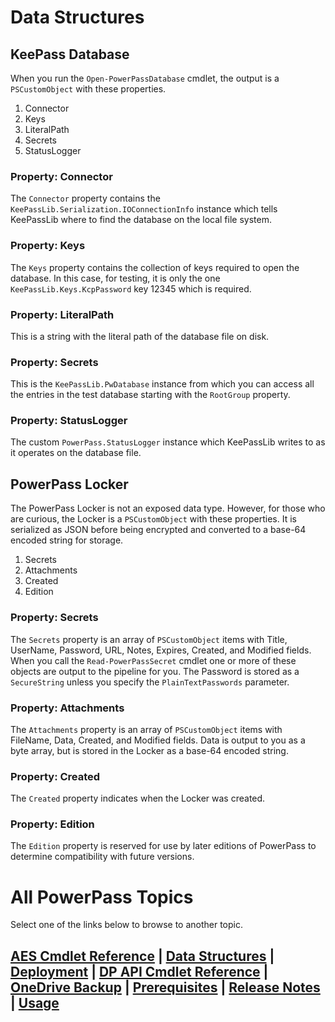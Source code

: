 # Data Structures
## KeePass Database
When you run the `Open-PowerPassDatabase` cmdlet, the output is a `PSCustomObject` with these properties.
1. Connector
2. Keys
3. LiteralPath
4. Secrets
5. StatusLogger
### Property: Connector
The ```Connector``` property contains the ```KeePassLib.Serialization.IOConnectionInfo``` instance which tells KeePassLib where to find the database on the local file system.
### Property: Keys
The ```Keys``` property contains the collection of keys required to open the database. In this case, for testing, it is only the one ```KeePassLib.Keys.KcpPassword``` key 12345 which is required.
### Property: LiteralPath
This is a string with the literal path of the database file on disk.
### Property: Secrets
This is the ```KeePassLib.PwDatabase``` instance from which you can access all the entries in the test database starting with the ```RootGroup``` property.
### Property: StatusLogger
The custom ```PowerPass.StatusLogger``` instance which KeePassLib writes to as it operates on the database file.
## PowerPass Locker
The PowerPass Locker is not an exposed data type. However, for those who are curious, the Locker is a `PSCustomObject` with these properties. It is serialized as JSON before being encrypted and converted to a base-64 encoded string for storage.
1. Secrets
2. Attachments
3. Created
4. Edition
### Property: Secrets
The `Secrets` property is an array of `PSCustomObject` items with Title, UserName, Password, URL, Notes, Expires, Created, and Modified fields. When you call the `Read-PowerPassSecret` cmdlet one or more of these objects are output to the pipeline for you. The Password is stored as a `SecureString` unless you specify the `PlainTextPasswords` parameter.
### Property: Attachments
The `Attachments` property is an array of `PSCustomObject` items with FileName, Data, Created, and Modified fields. Data is output to you as a byte array, but is stored in the Locker as a base-64 encoded string.
### Property: Created
The `Created` property indicates when the Locker was created.
### Property: Edition
The `Edition` property is reserved for use by later editions of PowerPass to determine compatibility with future versions.
# All PowerPass Topics
Select one of the links below to browse to another topic.
## [AES Cmdlet Reference](https://chopinrlz.github.io/powerpass/aes-cmdlet-ref) | [Data Structures](https://chopinrlz.github.io/powerpass/data-structures) | [Deployment](https://chopinrlz.github.io/powerpass/deployment) | [DP API Cmdlet Reference](https://chopinrlz.github.io/powerpass/dpapi-cmdlet-ref) | [OneDrive Backup](https://chopinrlz.github.io/powerpass/onedrivebackup) | [Prerequisites](https://chopinrlz.github.io/powerpass/prerequisites) | [Release Notes](https://chopinrlz.github.io/powerpass/release-notes) | [Usage](https://chopinrlz.github.io/powerpass/usage)